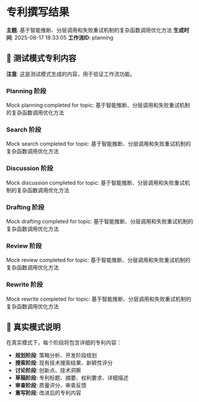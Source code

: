# 专利撰写结果

**主题**: 基于智能推断、分层调用和失败重试机制的复杂函数调用优化方法
**生成时间**: 2025-08-17 18:33:05
**工作流ID**: planning

## 📝 测试模式专利内容

**注意**: 这是测试模式生成的内容，用于验证工作流功能。

### Planning 阶段
Mock planning completed for topic: 基于智能推断、分层调用和失败重试机制的复杂函数调用优化方法

### Search 阶段
Mock search completed for topic: 基于智能推断、分层调用和失败重试机制的复杂函数调用优化方法

### Discussion 阶段
Mock discussion completed for topic: 基于智能推断、分层调用和失败重试机制的复杂函数调用优化方法

### Drafting 阶段
Mock drafting completed for topic: 基于智能推断、分层调用和失败重试机制的复杂函数调用优化方法

### Review 阶段
Mock review completed for topic: 基于智能推断、分层调用和失败重试机制的复杂函数调用优化方法

### Rewrite 阶段
Mock rewrite completed for topic: 基于智能推断、分层调用和失败重试机制的复杂函数调用优化方法

## 🔄 真实模式说明

在真实模式下，每个阶段将包含详细的专利内容：
- **规划阶段**: 策略分析、开发阶段规划
- **搜索阶段**: 现有技术搜索结果、新颖性评分
- **讨论阶段**: 创新点、技术洞察
- **草稿阶段**: 专利标题、摘要、权利要求、详细描述
- **审查阶段**: 质量评分、审查反馈
- **重写阶段**: 改进后的专利内容